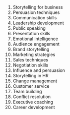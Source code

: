 1. Storytelling for business
2. Persuasion techniques
3. Communication skills
4. Leadership development
5. Public speaking
6. Presentation skills
7. Emotional intelligence
8. Audience engagement
9. Brand storytelling
10. Marketing strategies
11. Sales techniques
12. Negotiation skills
13. Influence and persuasion
14. Storytelling in HR
15. Change management
16. Customer service
17. Team building
18. Conflict resolution
19. Executive coaching
20. Career development
